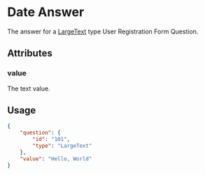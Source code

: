 # Date Answer <Badge text="object" vertical="middle" />
The answer for a [LargeText](./acrm-question-type/#large-text) type User Registration Form Question.

## Attributes
### value <Badge text="string" vertical="middle" />
The text value.

## Usage
``` json
{
    "question": {
        "id": "101",
        "type": "LargeText"
    },
    "value": "Hello, World"  
}
```